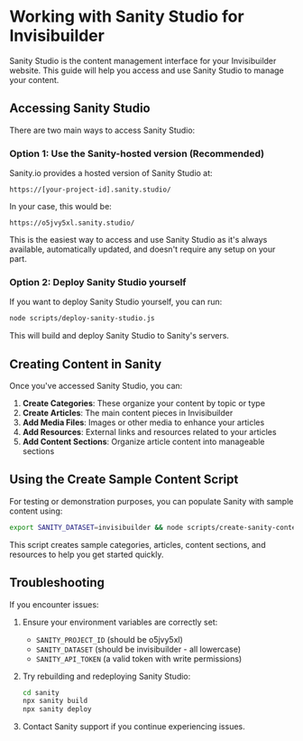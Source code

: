 # Working with Sanity Studio for Invisibuilder

Sanity Studio is the content management interface for your Invisibuilder website. This guide will help you access and use Sanity Studio to manage your content.

## Accessing Sanity Studio

There are two main ways to access Sanity Studio:

### Option 1: Use the Sanity-hosted version (Recommended)

Sanity.io provides a hosted version of Sanity Studio at:

```
https://[your-project-id].sanity.studio/
```

In your case, this would be:
```
https://o5jvy5xl.sanity.studio/
```

This is the easiest way to access and use Sanity Studio as it's always available, automatically updated, and doesn't require any setup on your part.

### Option 2: Deploy Sanity Studio yourself

If you want to deploy Sanity Studio yourself, you can run:

```bash
node scripts/deploy-sanity-studio.js
```

This will build and deploy Sanity Studio to Sanity's servers.

## Creating Content in Sanity

Once you've accessed Sanity Studio, you can:

1. **Create Categories**: These organize your content by topic or type
2. **Create Articles**: The main content pieces in Invisibuilder 
3. **Add Media Files**: Images or other media to enhance your articles
4. **Add Resources**: External links and resources related to your articles
5. **Add Content Sections**: Organize article content into manageable sections

## Using the Create Sample Content Script

For testing or demonstration purposes, you can populate Sanity with sample content using:

```bash
export SANITY_DATASET=invisibuilder && node scripts/create-sanity-content.js
```

This script creates sample categories, articles, content sections, and resources to help you get started quickly.

## Troubleshooting

If you encounter issues:

1. Ensure your environment variables are correctly set:
   - `SANITY_PROJECT_ID` (should be o5jvy5xl)
   - `SANITY_DATASET` (should be invisibuilder - all lowercase)
   - `SANITY_API_TOKEN` (a valid token with write permissions)

2. Try rebuilding and redeploying Sanity Studio:
   ```bash
   cd sanity
   npx sanity build
   npx sanity deploy
   ```

3. Contact Sanity support if you continue experiencing issues.